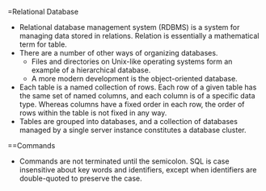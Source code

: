 =Relational Database
  - Relational database management system (RDBMS) is a system for managing data stored in relations. Relation is essentially a mathematical term for table.
  - There are a number of other ways of organizing databases. 
    - Files and directories on Unix-like operating systems form an example of a hierarchical database. 
    - A more modern development is the object-oriented database.
  - Each table is a named collection of rows. Each row of a given table has the same set of named columns, and each column is of a specific data type. Whereas columns have a fixed order in each row, the order of rows within the table is not fixed in any way.
  - Tables are grouped into databases, and a collection of databases managed by a single server instance constitutes a database cluster.

==Commands
  - Commands are not terminated until the semicolon. SQL is case insensitive about key words and identifiers, except when identifiers are double-quoted to preserve the case.
